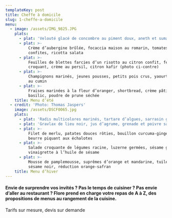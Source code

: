 ```yaml
---
templateKey: post
title: Cheffe à domicile
slug: 1-cheffe-a-domicile
menu:
  - image: /assets/IMG_9825.JPG
    plats:
      - plat: 'Velouté glacé de concombre au piment doux, aneth et sumac'
      - plat: >-
          Crème d’aubergine brûlée, focaccia maison au romarin, tomates
          confites, ricotta salata
      - plat: >-
          Feuilles de blettes farcies d’un risotto au citron confit, fenouil
          croquant, crème au persil, citron kafir (photo ci-contre)
      - plat: >-
          Champignons marinés, jeunes pousses, petits pois crus, yaourt infusé
          au cumin
      - plat: >-
          Fraises marinées à la fleur d’oranger, shortbread, crème pâtissière au
          basilic, poudre de prune séchée
    title: Menu d’été
  - credit: 'Photo: Thomas Jaspers'
    image: /assets/DSCF0065.jpg
    plats:
      - plat: 'Radis multicolores marinés, tartare d’algues, sarrasin grillé'
      - plat: 'Gravlax de lieu noir, jus d’agrume, grenade et poivre sauvage'
      - plat: >-
          Filet de merlu, patates douces rôties, bouillon curcuma-gingembre,
          beurre piquant aux échalotes
      - plat: >-
          Salade croquante de légumes racine, luzerne germées, sésame grillé,
          vinaigrette à l’huile de sésame
      - plat: >-
          Mousse de pamplemousse, suprêmes d’orange et mandarine, tuile au
          sésame noir, réduction orange-safran
    title: Menu d’hiver
---
```

#### Envie de surprendre vos invités ? Pas le temps de cuisiner ? Pas envie d’aller au restaurant ? Flore prend en charge votre repas de A à Z, des propositions de menus au rangement de la cuisine.

Tarifs sur mesure, devis sur demande
